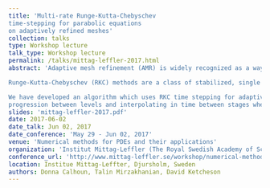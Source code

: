 ```yaml
---
title: 'Multi-rate Runge-Kutta-Chebyschev
time-stepping for parabolic equations
on adaptively refined meshes'
collection: talks
type: Workshop lecture
talk_type: Workshop lecture
permalink: /talks/mittag-leffler-2017.html
abstract: 'Adaptive mesh refinement (AMR) is widely recognized as a way to use computational resources efficiently.  Often used to improve the performance of finite volume or finite difference methods on logically Cartesian meshes, an adaptive mesh strategy dynamically allocates mesh resources in regions in the computational domain where the demands for resolution are the highest.  When using explicit time stepping schemes on adaptive meshes, it is often advantageous to use local time stepping as well, and allow coarser regions of the domain to take larger time steps than finer regions. 

Runge-Kutta-Chebyschev (RKC) methods are a class of stabilized, single step, multi-stage explicit time stepping methods designed to efficiently solve mildly stiff differential equations.   RKC schemes are relatively easy to implement and have low storage requirements, and so are ideal candidates for solving parabolic partial differential equations using  a method-of-lines approach.    While parabolic equations are most commonly solved using implicit methods, explicit methods are generally easier to implement,  especially for non-uniform or adaptive meshes, or for coupled systems of parabolic equations.  Furthermore, they are {\em direct} in the sense that the solution at time $T$ can be obtained after a number of steps that is known a priori.  Finally, when combining diffusion with other operators (e.g. advection), operator splitting errors can be avoided if methods for both schemes are explicit.  

We have developed an algorithm which uses RKC time stepping for adaptive refinement in time and space.  The essential component in the algorithm is a mechanism for interleaving the stage 
progression between levels and interpolating in time between stages when spatial refinement levels are not time synchronized.  We have used this algorithm for solving a one-dimensional heat equation on an adaptively refined mesh, and find that, depending on the refinement strategy, time savings using both adaptivity in time and space can be significant, when compared to solving the equivalent problem on a uniformly refined mesh.  We also present results using ForestClaw, a two-dimensional block-structured quadtree code for solving two dimensional hyperbolic problems on adaptively refined finite volume meshes.   Applications of interest are reaction-diffusion problems, including crystal growth, and biological pattern formation.'
slides: 'mittag-leffler-2017.pdf'
date: 2017-06-02
date_talk: Jun 02, 2017
date_conference: 'May 29 - Jun 02, 2017'
venue: 'Numerical methods for PDEs and their applications'
organization: 'Institut Mittag-Leffler (The Royal Swedish Academy of Sciences)'
conference_url: 'http://www.mittag-leffler.se/workshop/numerical-methods-pdes-and-their-applications'
location: Institue Mittag-Leffter, Djursholm, Sweden
authors: Donna Calhoun, Talin Mirzakhanian, David Ketcheson
---
```

